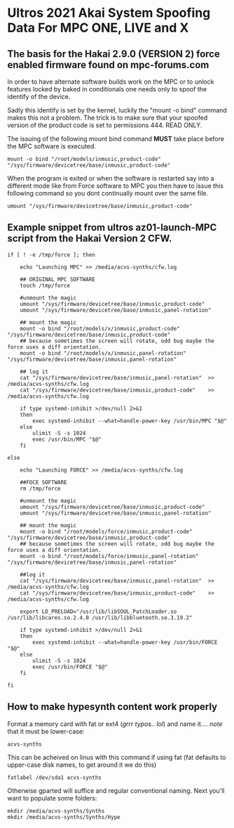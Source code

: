 
# Ultros 2021 Akai System Spoofing Data For MPC ONE, LIVE and X

## The basis for the Hakai 2.9.0 (VERSION 2) force enabled firmware found on mpc-forums.com

In order to have alternate software builds work on the MPC or to unlock features locked by baked in
conditionals one needs only to spoof the identify of the device.

Sadly this identify is set by the kernel, luckily the "mount -o bind" command makes this not a problem.
The trick is to make sure that your spoofed version of the product code is set to permissions 444. READ ONLY.

The issuing of the following mount bind command ****MUST**** take place before the MPC software is executed.


	mount -o bind "/root/models/inmusic,product-code"   "/sys/firmware/devicetree/base/inmusic,product-code"


When the program is exited or when the software is restarted say into a different mode like from Force software to MPC
you then have to issue this following command so you dont continually mount over the same file.


	umount "/sys/firmware/devicetree/base/inmusic,product-code"


## Example snippet from ultros az01-launch-MPC script from the Hakai Version 2 CFW.
	
	if [ ! -e /tmp/force ]; then
		
		echo "Launching MPC" >> /media/acvs-synths/cfw.log
		
		## ORIGINAL MPC SOFTWARE
		touch /tmp/force
		
		#unmount the magic
		umount "/sys/firmware/devicetree/base/inmusic,product-code"
		umount "/sys/firmware/devicetree/base/inmusic,panel-rotation"
		
		## mount the magic
		mount -o bind "/root/models/x/inmusic,product-code"   "/sys/firmware/devicetree/base/inmusic,product-code"
		## because sometimes the screen will rotate, odd bug maybe the force uses a diff orientation.
		mount -o bind "/root/models/x/inmusic,panel-rotation" "/sys/firmware/devicetree/base/inmusic,panel-rotation"
		
		## log it
		cat "/sys/firmware/devicetree/base/inmusic,panel-rotation"  >> /media/acvs-synths/cfw.log
		cat "/sys/firmware/devicetree/base/inmusic,product-code"    >> /media/acvs-synths/cfw.log
		
		if type systemd-inhibit >/dev/null 2>&1
		then
			exec systemd-inhibit --what=handle-power-key /usr/bin/MPC "$@"
		else
			ulimit -S -s 1024
			exec /usr/bin/MPC "$@"
		fi

	else

		echo "Launching FORCE" >> /media/acvs-synths/cfw.log
		
		##FOCE SOFTWARE
		rm /tmp/force
		
		#unmount the magic
		umount "/sys/firmware/devicetree/base/inmusic,product-code"
		umount "/sys/firmware/devicetree/base/inmusic,panel-rotation"
		
		## mount the magic
		mount -o bind "/root/models/force/inmusic,product-code"   "/sys/firmware/devicetree/base/inmusic,product-code"
		## because sometimes the screen will rotate, odd bug maybe the force uses a diff orientation.
		mount -o bind "/root/models/force/inmusic,panel-rotation" "/sys/firmware/devicetree/base/inmusic,panel-rotation"
		
		##log it
		cat "/sys/firmware/devicetree/base/inmusic,panel-rotation"  >> /media/acvs-synths/cfw.log
		cat "/sys/firmware/devicetree/base/inmusic,product-code"    >> /media/acvs-synths/cfw.log
		
		export LD_PRELOAD="/usr/lib/libSOUL_PatchLoader.so /usr/lib/libcares.so.2.4.0 /usr/lib/libbluetooth.so.3.19.2" 
		
		if type systemd-inhibit >/dev/null 2>&1
		then
			exec systemd-inhibit --what=handle-power-key /usr/bin/FORCE "$@"
		else
			ulimit -S -s 1024
			exec /usr/bin/FORCE "$@"
		fi
		
	fi
	
## How to make hypesynth content work properly

Format a memory card with fat or ext4 (*grrr typos.. lol*) and name it.... *note* that it must be lower-case: 
	
	acvs-synths
	
This can be acheived on linus with this command if using fat (fat defaults to upper-case disk names, to get around it we do this)

	fatlabel /dev/sda1 acvs-synths

Otherwise gparted will suffice and regular conventional naming. Next you'll want to populate some folders:

	mkdir /media/acvs-synths/Synths
	mkdir /media/acvs-synths/Synths/Hype

	
